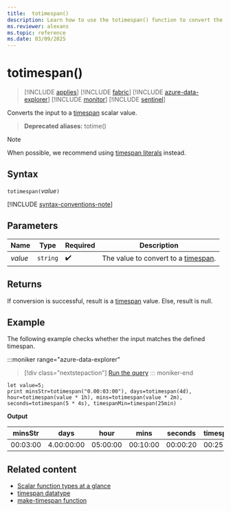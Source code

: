 ```yaml
---
title:  totimespan()
description: Learn how to use the totimespan() function to convert the input to a `timespan` scalar value.
ms.reviewer: alexans
ms.topic: reference
ms.date: 03/09/2025
---
```

# totimespan()

> [!INCLUDE [applies](../includes/applies-to-version/applies.md)] [!INCLUDE [fabric](../includes/applies-to-version/fabric.md)] [!INCLUDE [azure-data-explorer](../includes/applies-to-version/azure-data-explorer.md)] [!INCLUDE [monitor](../includes/applies-to-version/monitor.md)] [!INCLUDE [sentinel](../includes/applies-to-version/sentinel.md)]

Converts the input to a [timespan](scalar-data-types/timespan.md) scalar value.

> **Deprecated aliases:** totime()

> [!NOTE]
> When possible, we recommend using [timespan literals](../query/scalar-data-types/timespan.md#timespan-literals) instead.

## Syntax

`totimespan(`*value*`)`

[!INCLUDE [syntax-conventions-note](../includes/syntax-conventions-note.md)]

## Parameters

|Name|Type|Required|Description|
|--|--|--|--|
| *value* | `string` |  :heavy_check_mark: | The value to convert to a [timespan](scalar-data-types/timespan.md).|

## Returns

If conversion is successful, result is a [timespan](scalar-data-types/timespan.md) value.
Else, result is null.

## Example

The following example checks whether the input matches the defined timespan. 

:::moniker range="azure-data-explorer"
> [!div class="nextstepaction"]
> <a href="https://dataexplorer.azure.com/clusters/help/databases/Samples?query=H4sIAAAAAAAAA8tJLVEoS8wpTbU1teblKijKzCtRyM3MKw4uKbItyS%2FJzE0tLkjM01Ay0DMwsDIwtjIwUNLUUUhJrCxGljZJAQpm5Jei6AEbq6ClYJgBlASZiU3SKBcoWZyanJ%2BXgiJvCpQzKQbKwUR8M%2FNs4bJGpkDzNAFFa0mAvAAAAA%3D%3D" target="_blank">Run the query</a>
::: moniker-end

```kusto
let value=5;
print minsStr=totimespan("0.00:03:00"), days=totimespan(4d), hour=totimespan(value * 1h), mins=totimespan(value * 2m), seconds=totimespan(5 * 4s), timespanMin=timespan(25min)
```

**Output**

|minsStr|days|hour|mins|seconds|timespanMin|
|---|---|---|---|---|---|
|00:03:00|4.00:00:00|05:00:00|00:10:00|00:00:20|00:25:00|

## Related content

* [Scalar function types at a glance](scalar-functions.md)
* [timespan datatype](scalar-data-types/timespan.md)
* [make-timespan function](make-timespan-function.md)
